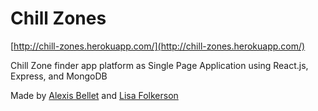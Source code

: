 # Chill Zones

[http://chill-zones.herokuapp.com/](http://chill-zones.herokuapp.com/)

Chill Zone finder app platform as Single Page Application using React.js, Express, and MongoDB

Made by [Alexis Bellet](https://twitter.com/alexis_bellet) and [Lisa Folkerson](https://twitter.com/lisafolkerson)
